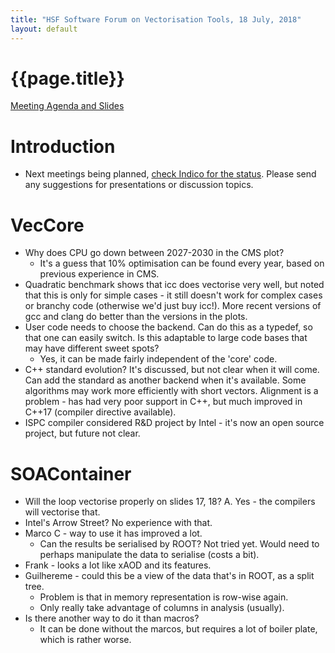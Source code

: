 ```yaml
---
title: "HSF Software Forum on Vectorisation Tools, 18 July, 2018"
layout: default
---
```


# {{page.title}}

[Meeting Agenda and Slides](https://indico.cern.ch/event/736105/) 

Introduction
============
-   Next meetings being planned, 
    [check Indico for the status](https://indico.cern.ch/category/10392/). Please 
    send any suggestions for presentations or discussion topics.

VecCore
=======
-   Why does CPU go down between 2027-2030 in the CMS plot? 
    - It's a guess that 10%
      optimisation can be found every year, based on previous experience
      in CMS.
-   Quadratic benchmark shows that icc does vectorise very well, but
    noted that this is only for simple cases - it still doesn't work
    for complex cases or branchy code (otherwise we'd just buy icc!).
    More recent versions of gcc and clang do better than the versions
    in the plots.
-   User code needs to choose the backend. Can do this as a typedef, so
    that one can easily switch. Is this adaptable to large code bases
    that may have different sweet spots? 
    - Yes, it can be made fairly
      independent of the 'core' code.
-   C++ standard evolution? It's discussed, but not clear when it will come. Can
    add the standard as another backend when it's available. Some
    algorithms may work more efficiently with short vectors. Alignment
    is a problem - has had very poor support in C++, but much improved
    in C++17 (compiler directive available).
-   ISPC compiler considered R&D project by Intel - it's now an open
    source project, but future not clear.
    
SOAContainer
============
-   Will the loop vectorise properly on slides 17, 18? A. Yes - the
    compilers will vectorise that.
-   Intel's Arrow Street? No experience with that.
-   Marco C - way to use it has improved a lot.
    -   Can the results be serialised by ROOT? Not tried yet. Would need
        to perhaps manipulate the data to serialise (costs a bit).
-   Frank - looks a lot like xAOD and its features.
-   Guilhereme - could this be a view of the data that's in ROOT, as a
    split tree.
    -   Problem is that in memory representation is row-wise again.
    -   Only really take advantage of columns in analysis (usually).
-   Is there another way to do it than macros?
    -   It can be done without the marcos, but requires a lot of boiler
        plate, which is rather worse.

